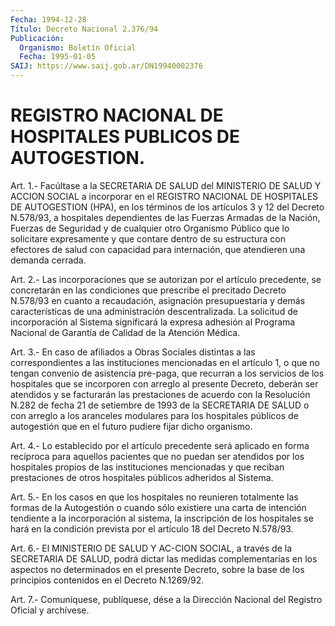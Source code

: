 ```yaml
---
Fecha: 1994-12-28
Título: Decreto Nacional 2.376/94
Publicación:
  Organismo: Boletín Oficial
  Fecha: 1995-01-05
SAIJ: https://www.saij.gob.ar/DN19940002376
---
```

# REGISTRO NACIONAL DE HOSPITALES PUBLICOS DE AUTOGESTION.

<a id="1"></a>
Art.  1.- Facúltase a la SECRETARIA DE SALUD del MINISTERIO DE SALUD Y ACCION  SOCIAL  a  incorporar  en  el  REGISTRO NACIONAL DE HOSPITALES DE AUTOGESTION (HPA), en los términos  de  los artículos 3  y  12  del  Decreto N.578/93, a hospitales dependientes  de  las Fuerzas Armadas  de  la Nación, Fuerzas de Seguridad y de cualquier otro  Organismo  Público  que  lo  solicitare  expresamente  y  que contare  dentro  de  su  estructura  con  efectores  de  salud  con capacidad para internación,  que  atendieren  una  demanda cerrada.

<a id="2"></a>
Art.  2.- Las incorporaciones que se autorizan por el artículo precedente,  se  concretarán  en  las  condiciones que prescribe el precitado  Decreto  N.578/93  en  cuanto a recaudación,  asignación presupuestaria  y  demás  características   de  una  administración descentralizada.  La  solicitud  de  incorporación    al    Sistema significará  la  expresa  adhesión al Programa Nacional de Garantía de Calidad de la Atención Médica.

<a id="3"></a>
Art. 3.- En caso de afiliados a Obras Sociales distintas a las correspondientes  a las instituciones mencionadas en el artículo 1, o que no tengan convenio  de  asistencia  pre-paga,  que recurran a los  servicios de los hospitales que se incorporen con  arreglo  al presente  Decreto,  deberán  ser  atendidos  y  se  facturarán  las prestaciones  de  acuerdo  con  la  Resolución N.282 de fecha 21 de setiembre de 1993 de la SECRETARIA DE  SALUD  o  con  arreglo a los aranceles  modulares  para  los  hospitales públicos de autogestión que en el futuro pudiere fijar dicho organismo.

<a id="4"></a>
Art.  4.-  Lo  establecido  por  el  artículo  precedente será aplicado en forma recíproca para aquellos pacientes que  no  puedan ser  atendidos  por  los  hospitales  propios  de las instituciones mencionadas  y  que  reciban  prestaciones  de  otros    hospitales públicos adheridos al Sistema.

<a id="5"></a>
Art.  5.-  En  los  casos  en  que los hospitales no reunieren totalmente las formas de la Autogestión  o  cuando  sólo  existiere una carta de intención tendiente a la incorporación al sistema,  la inscripción  de los hospitales se hará en la condición prevista por el artículo 18 del Decreto N.578/93.

<a id="6"></a>
Art.  6.- El MINISTERIO DE SALUD Y AC-CION SOCIAL, a través de la SECRETARIA  DE  SALUD,  podrá dictar las medidas complementarias en los aspectos no determinados  en  el  presente Decreto, sobre la base  de  los  principios  contenidos  en  el  Decreto   N.1269/92.

<a id="7"></a>
Art. 7.- Comuníquese, publíquese, dése a la Dirección Nacional del Registro Oficial y archívese.